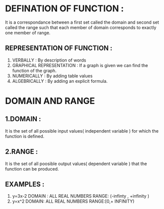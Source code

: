 # DEFINATION OF FUNCTION : 
It is a correspondance between a first set called the domain and second set called the range such that each member of domain corresponds to exactly one member of range.
## REPRESENTATION  OF FUNCTION :
1. VERBALLY : By description of words 
2. GRAPHICAL REPRESENTATION : If a graph is given we can find the function of the graph.
3. NUMERICALLY : By adding table values
4. ALGEBRICALLY : By adding an explicit formula.
# DOMAIN AND RANGE
## 1.DOMAIN :
It is the set of all possible input values( independent variable ) for which the function is defined.
## 2.RANGE :
It is the set of all poosible output values( dependent variable ) that the function can be produced.
## EXAMPLES :
1. y=3x-2
DOMAIN : ALL REAL NUMBERS
RANGE: (-infinty , +infinity )
2. y=x^2
DOMAIN: ALL REAL NUMBERS
RANGE:[0,+ INFINITY)
